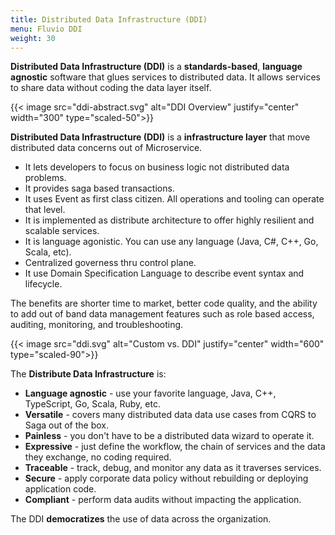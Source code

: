 ```yaml
---
title: Distributed Data Infrastructure (DDI)
menu: Fluvio DDI
weight: 30
---
```


**Distributed Data Infrastructure (DDI)** is a **standards-based**, **language agnostic** software that glues services to distributed data. It allows services to share data without coding the data layer itself.

{{< image src="ddi-abstract.svg" alt="DDI Overview" justify="center" width="300" type="scaled-50">}}


**Distributed Data Infrastructure (DDI)** is a **infrastructure layer** that move distributed data concerns out of Microservice.

* It lets developers to focus on business logic not distributed data problems.
* It provides saga based transactions.
* It uses Event as first class citizen.  All operations and tooling can operate that level.
* It is implemented as distribute architecture to offer highly resilient and scalable services.
* It is language agonistic.  You can use any language (Java, C#, C++, Go, Scala, etc).
* Centralized governess thru control plane.
* It use Domain Specification Language to describe event syntax and lifecycle.



The benefits are shorter time to market, better code quality, and the ability to add out of band data management features such as role based access, auditing, monitoring, and troubleshooting.

{{< image src="ddi.svg" alt="Custom vs. DDI" justify="center" width="600" type="scaled-90">}}

The **Distribute Data Infrastructure** is:

* **Language agnostic** - use your favorite language, Java, C++, TypeScript, Go, Scala, Ruby, etc.
* **Versatile** - covers many distributed data data use cases from CQRS to Saga out of the box.
* **Painless** - you don't have to be a distributed data wizard to operate it.
* **Expressive** - just define the workflow, the chain of services and the data they exchange, no coding required.
* **Traceable** - track, debug, and monitor any data as it traverses services.
* **Secure** - apply corporate data policy without rebuilding or deploying application code.
* **Compliant** - perform data audits without impacting the application.

The DDI **democratizes** the use of data across the organization.